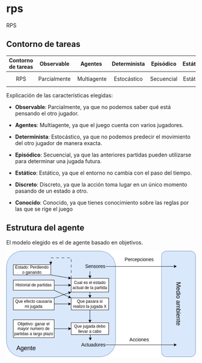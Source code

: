 # rps
RPS

## Contorno de tareas 

Contorno de tareas | Observable| Agentes | Determinista | Episódico | Estático | Discreto | Conocido
:---: | :---: | :---: | :---: | :---: | :---: | :---: | :---: |
 RPS | Parcialmente | Multiagente | Estocástico | Secuencial | Estático |  Discreto |  Conocido |

 Explicación de las características elegidas:

- **Observable**: Parcialmente, ya que no podemos saber qué está pensando el otro jugador.

- **Agentes**: Multiagente, ya que el juego cuenta con varios jugadores.

- **Determinista**: Estocástico, ya que no podemos predecir el movimiento del otro jugador de manera exacta.

- **Episódico**: Secuencial, ya que las anteriores partidas pueden utilizarse para determinar una jugada futura.

- **Estático**: Estático, ya que el entorno no cambia con el paso del tiempo.

- **Discreto**: Discreto, ya que la acción toma lugar en un único momento pasando de un estado a otro.

- **Conocido**: Conocido, ya que tienes conocimiento sobre las reglas por las que se rige el juego

## Estrutura del agente

El modelo elegido es el de agente basado en objetivos.

![Modelo agente basado objetivos](./doc/modelo_RPS.png)